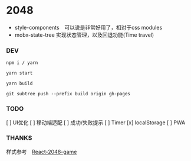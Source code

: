# 2048

+ style-components　可以说是非常好用了，相对于css modules
+ mobx-state-tree 实现状态管理，以及回退功能(Time travel)


### DEV

```
npm i / yarn

yarn start

yarn build

git subtree push --prefix build origin gh-pages
```

### TODO

[ ] UI优化
[ ] 移动端适配
[ ] 成功/失败提示
[ ] Timer
[x] localStorage
[ ] PWA

### THANKS

样式参考　[React-2048-game](https://github.com/devrsi0n/React-2048-game)